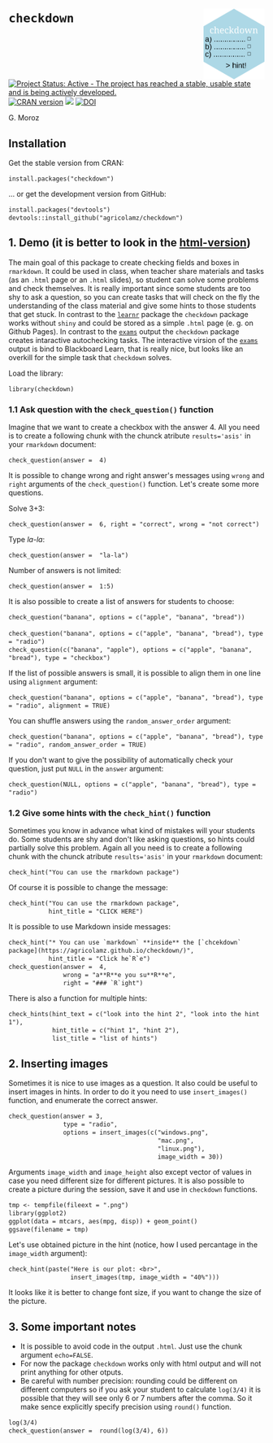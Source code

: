 # `checkdown` <img src="man/figures/logo.png" align="right" width="120" />

[![Project Status: Active - The project has reached a stable, usable state and is being actively developed.](http://www.repostatus.org/badges/latest/active.svg)](http://www.repostatus.org/#active)
[![CRAN version](http://www.r-pkg.org/badges/version/checkdown)](https://cran.r-project.org/package=checkdown)
[![](http://cranlogs.r-pkg.org/badges/grand-total/checkdown)](https://CRAN.R-project.org/package=checkdown)
[![DOI](https://zenodo.org/badge/240126674.svg)](https://zenodo.org/badge/latestdoi/240126674)

G. Moroz

## Installation

Get the stable version from CRAN:

```{r, eval=FALSE}
install.packages("checkdown")
```

… or get the development version from GitHub:

```{r, eval=FALSE}
install.packages("devtools")
devtools::install_github("agricolamz/checkdown")
```

## 1. Demo (it is better to look in the [html-version](https://agricolamz.github.io/checkdown/))

The main goal of this package to create checking fields and boxes in `rmarkdown`. It could be used in class, when teacher share materials and tasks (as an `.html` page or an `.html` slides), so student can solve some problems and check themselves. It is really important since some students are too shy to ask a question, so you can create tasks that will check on the fly the understanding of the class material and give some hints to those students that get stuck. In contrast to the [`learnr`](https://rstudio.github.io/learnr/index.html) package the `checkdown` package works without `shiny` and could be stored as a simple `.html` page (e. g. on Github Pages). In contrast to the [`exams`](http://www.r-exams.org/) output the `checkdown` package creates intaractive autochecking tasks. The interactive virsion of the [`exams`](http://www.r-exams.org/) output is bind to Blackboard Learn, that is really nice, but looks like an overkill for the simple task that `checkdown` solves.

Load the library:

```{r}
library(checkdown)
```

### 1.1 Ask question with the `check_question()` function

Imagine that we want to create a checkbox with the answer 4. All you need is to create a following chunk with the chunck atribute `results='asis'` in your `rmarkdown` document:
```{r, results='asis'}
check_question(answer =  4)
```

It is possible to change wrong and right answer's messages using `wrong` and `right` arguments of the `check_question()` function. Let's create some more questions.

Solve 3+3:
```{r, results='asis'}
check_question(answer =  6, right = "correct", wrong = "not correct")
```

Type *la-la*:
```{r, results='asis'}
check_question(answer =  "la-la")
```

Number of answers is not limited:
```{r, results='asis'}
check_question(answer =  1:5)
```

It is also possible to create a list of answers for students to choose:

```{r, results="asis"}
check_question("banana", options = c("apple", "banana", "bread"))

check_question("banana", options = c("apple", "banana", "bread"), type = "radio")
check_question(c("banana", "apple"), options = c("apple", "banana", "bread"), type = "checkbox")
```

If the list of possible answers is small, it is possible to align them in one line using `alignment` argument:

```{r, results="asis"}
check_question("banana", options = c("apple", "banana", "bread"), type = "radio", alignment = TRUE)
```

You can shuffle answers using the `random_answer_order` argument:
```{r, results="asis"}
check_question("banana", options = c("apple", "banana", "bread"), type = "radio", random_answer_order = TRUE)
```

If you don't want to give the possibility of automatically check your question, just put `NULL` in the `answer` argument:

```{r, results="asis"}
check_question(NULL, options = c("apple", "banana", "bread"), type = "radio")
```

### 1.2 Give some hints with the `check_hint()` function

Sometimes you know in advance what kind of mistakes will your students do. Some students are shy and don't like asking questions, so hints could partially solve  this problem. Again all you need is to create a following chunk with the chunck atribute `results='asis'` in your `rmarkdown` document:

```{r, results="asis"}
check_hint("You can use the rmarkdown package")
```

Of course it is possible to change the message:
```{r, results="asis"}
check_hint("You can use the rmarkdown package",
           hint_title = "CLICK HERE")
```

It is possible to use Markdown inside messages:

```{r, results="asis"}
check_hint("* You can use `markdown` **inside** the [`chcekdown` package](https://agricolamz.github.io/checkdown/)",
           hint_title = "Click he`R`e")
check_question(answer =  4, 
               wrong = "a**R**e you su**R**e", 
               right = "### `R`ight")
```

There is also a function for multiple hints:

```{r, results="asis"}
check_hints(hint_text = c("look into the hint 2", "look into the hint 1"),
            hint_title = c("hint 1", "hint 2"), 
            list_title = "list of hints")
```

## 2. Inserting images

Sometimes it is nice to use images as a question. It also could be useful to insert images in hints. In order to do it you need to use `insert_images()` function, and enumerate the correct answer.

```{r, results="asis"}
check_question(answer = 3, 
               type = "radio",
               options = insert_images(c("windows.png", 
                                         "mac.png",
                                         "linux.png"), 
                                         image_width = 30))
```

Arguments `image_width` and `image_height` also except vector of values in case you need different size for different pictures. It is also possible to create a picture during the session, save it and use in `checkdown` functions.

```{r}
tmp <- tempfile(fileext = ".png")
library(ggplot2)
ggplot(data = mtcars, aes(mpg, disp)) + geom_point()
ggsave(filename = tmp)
```

Let's use obtained picture in the hint (notice, how I used percantage in the `image_width` argument):

```{r, results="asis"}
check_hint(paste("Here is our plot: <br>", 
                 insert_images(tmp, image_width = "40%")))
```

It looks like it is better to change font size, if you want to change the size of the picture.

## 3. Some important notes

* It is possible to avoid code in the output `.html`. Just use the chunk argument `echo=FALSE`.
* For now the package `checkdown` works only with html output and will not print anything for other otputs.
* Be careful with number precision: rounding could be different on different computers so if you ask your student to calculate `log(3/4)` it is possible that they will see only 6 or 7 numbers after the comma. So it make sence explicitly specify precision using `round()` function.

```{r, results="asis"}
log(3/4)
check_question(answer =  round(log(3/4), 6))
```
